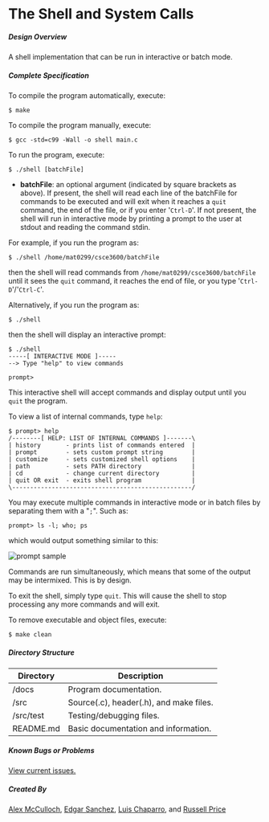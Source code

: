 The Shell and System Calls
===============================


##### Design Overview

A shell implementation that can be run in interactive or batch mode.

##### Complete Specification

To compile the program automatically, execute:

    $ make

To compile the program manually, execute:

    $ gcc -std=c99 -Wall -o shell main.c

To run the program, execute:

    $ ./shell [batchFile]

- **batchFile**: an optional argument (indicated by square brackets as above). If present, the shell will read each line of the batchFile for commands to be executed and will exit when it reaches a `quit` command, the end of the file, or if you enter '`Ctrl-D`'. If not present, the shell will run in interactive mode by printing a prompt to the user at stdout and reading the command stdin.

For example, if you run the program as:

    $ ./shell /home/mat0299/csce3600/batchFile

then the shell will read commands from `/home/mat0299/csce3600/batchFile` until it sees the `quit` command, it reaches the end of file, or you type '`Ctrl-D`'/'`Ctrl-C`'.

Alternatively, if you run the program as:

    $ ./shell

then the shell will display an interactive prompt:

    $ ./shell
    -----[ INTERACTIVE MODE ]-----
    --> Type "help" to view commands
    
    prompt> 

This interactive shell will accept commands and display output until you `quit` the program.

To view a list of internal commands, type `help`:

    $ prompt> help
    /--------[ HELP: LIST OF INTERNAL COMMANDS ]-------\
    | history       - prints list of commands entered  |
    | prompt        - sets custom prompt string        |
    | customize     - sets customized shell options    |
    | path          - sets PATH directory              |
    | cd            - change current directory         |
    | quit OR exit  - exits shell program              |
    \--------------------------------------------------/

You may execute multiple commands in interactive mode or in batch files by separating them with a "`;`". Such as:

    prompt> ls -l; who; ps

which would output something similar to this:

![prompt sample](http://i.imgur.com/bVraaQE.png)

Commands are run simultaneously, which means that some of the output may be intermixed. This is by design.

To exit the shell, simply type `quit`. This will cause the shell to stop processing any more commands and will exit.

To remove executable and object files, execute:

    $ make clean

##### Directory Structure

Directory   |   Description
-------     |   --------
/docs  	      |   Program documentation.
/src 	      |   Source(.c), header(.h), and make files.
/src/test     |   Testing/debugging files.
README.md         |   Basic documentation and information.


##### Known Bugs or Problems

[View current issues.](https://github.com/unt-sysprog-team/major-assignment-1/issues)

##### Created By

[Alex McCulloch](https://github.com/Amac1990), [Edgar Sanchez](https://github.com/edgr-sanchez), [Luis Chaparro](https://github.com/LCDCLUITAR), and [Russell Price](https://github.com/russellprice)

